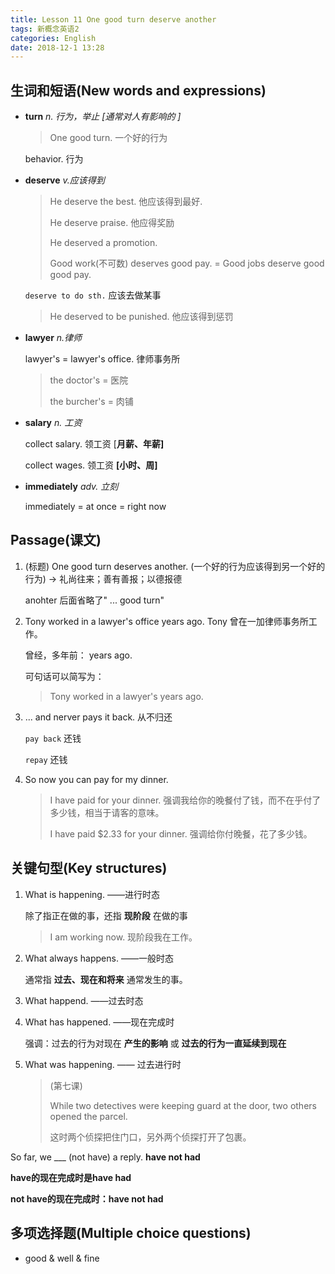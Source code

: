 ```yaml
---
title: Lesson 11 One good turn deserve another
tags: 新概念英语2
categories: English
date: 2018-12-1 13:28
---
```




## 生词和短语(New words and expressions)

- **turn**  *n. 行为，举止 [通常对人有影响的 ]*

  > One good turn. 一个好的行为

  behavior. 行为

- **deserve** *v.应该得到* 

  > He deserve the best. 他应该得到最好.
  >
  > He deserve praise. 他应得奖励
  >
  > He deserved a promotion. 
  >
  > Good work(不可数) deserves good pay. = Good jobs deserve good good pay.

  `deserve to do sth.` 应该去做某事

  > He deserved to be punished. 他应该得到惩罚

- **lawyer** *n.律师*

  lawyer's = lawyer's office. 律师事务所

  > the doctor's = 医院
  >
  > the burcher's = 肉铺

- **salary** *n. 工资*

  collect salary. 领工资 [**月薪、年薪]**

  collect wages. 领工资 **[小时、周]**

- **immediately** *adv. 立刻*

  immediately = at once = right now



## Passage(课文)

1. (标题) One good turn deserves another. (一个好的行为应该得到另一个好的行为) → 礼尚往来；善有善报；以德报德

   anohter 后面省略了" ... good turn"

2. Tony worked in a lawyer's office years ago. Tony 曾在一加律师事务所工作。

   曾经，多年前： years ago.

   可句话可以简写为：

   > Tony worked in a lawyer's years ago.

3. ... and nerver pays it back. 从不归还

   `pay back` 还钱

   `repay` 还钱

4. So now you can pay for my dinner.

   > I have paid for your dinner. 强调我给你的晚餐付了钱，而不在乎付了多少钱，相当于请客的意味。
   >
   > I have paid $2.33 for your dinner. 强调给你付晚餐，花了多少钱。



## 关键句型(Key structures)

1. What is happening. ——进行时态

   除了指正在做的事，还指 **现阶段** 在做的事

   > I am working now. 现阶段我在工作。

2. What always happens. ——一般时态

   通常指 **过去、现在和将来** 通常发生的事。

3. What happend. ——过去时态

4. What has happened. ——现在完成时

   强调：过去的行为对现在 **产生的影响** 或 **过去的行为一直延续到现在**

5. What was happening. —— 过去进行时

   > (第七课)
   >
   > While two detectives were keeping guard at the door, two others opened the parcel.
   >
   > 这时两个侦探把住门口，另外两个侦探打开了包裹。



So far, we ___ (not have) a reply.  **have not had**

**have的现在完成时是have had**

**not have的现在完成时：have not had**



## 多项选择题(Multiple choice questions)

- good & well & fine